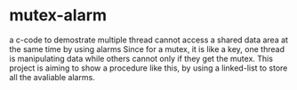 # mutex-alarm
a c-code to demostrate multiple thread cannot access a shared data area at the same time by using alarms
Since for a mutex, it is like a key, one thread is manipulating data while others cannot only if they get the mutex. This project is aiming to show a procedure like this, by using a linked-list to store all the avaliable alarms. 
